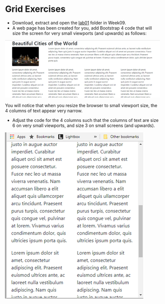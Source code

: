 
# Grid Exercises

- Download, extract and open the [lab01](archives/lab01.zip) folder in Week09.
- A web page has been created for you, add Bootstrap 4 code that will size the screen for very small viewports (and upwards) as follows:

![](img/ex1.png)

You will notice that when you resize the browser to small viewport size, the 4 columns of text appear
very narrow. 

- Adjust the code for the 4 columns such that the columns of text are size 6 on very small viewports, and size 3 on small screens (and upwards).

![](img/ex2.png)